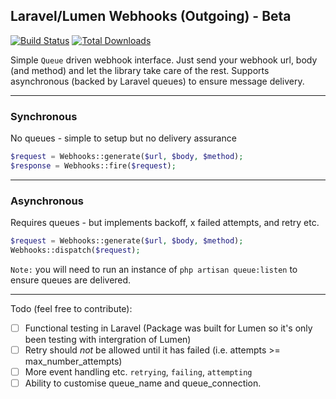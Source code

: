 ## Laravel/Lumen Webhooks (Outgoing) - Beta

[![Build Status](https://travis-ci.org/ignited/webhooks-outgoing.svg?branch=master)](https://travis-ci.org/ignited/webhooks-outgoing)
[![Total Downloads](https://poser.pugx.org/ignited/webhooks-outgoing/d/total.svg)](https://packagist.org/packages/ignited/webhooks-outgoing)


Simple `Queue` driven webhook interface. Just send your webhook url, body (and method) and let the library take care of the rest. Supports asynchronous (backed by Laravel queues) to ensure message delivery.

----

### Synchronous
No queues - simple to setup but no delivery assurance
```php
$request = Webhooks::generate($url, $body, $method);
$response = Webhooks::fire($request);
````

----

### Asynchronous
Requires queues - but implements backoff, x failed attempts, and retry etc.
```php
$request = Webhooks::generate($url, $body, $method);
Webhooks::dispatch($request);
````

`Note:` you will need to run an instance of `php artisan queue:listen` to ensure queues are delivered.

----

Todo (feel free to contribute):
- [ ] Functional testing in Laravel (Package was built for Lumen so it's only been testing with intergration of Lumen)
- [ ] Retry should *not* be allowed until it has failed (i.e. attempts >= max_number_attempts)
- [ ] More event handling etc. `retrying`, `failing`, `attempting`
- [ ] Ability to customise queue_name and queue_connection.
